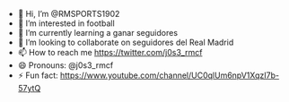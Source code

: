 - 👋 Hi, I’m @RMSPORTS1902
- 👀 I’m interested in football
- 🌱 I’m currently learning a ganar seguidores
- 💞️ I’m looking to collaborate on seguidores del Real Madrid
- 📫 How to reach me https://twitter.com/j0s3_rmcf
- 😄 Pronouns: @j0s3_rmcf
- ⚡ Fun fact: https://www.youtube.com/channel/UC0qlUm6npV1XqzI7b-57ytQ

<!---
RMSPORTS1902/RMSPORTS1902 is a ✨ special ✨ repository because its `README.md` (this file) appears on your GitHub profile.
You can click the Preview link to take a look at your changes.
--->

